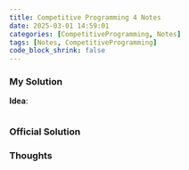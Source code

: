 ```yaml
---
title: Competitive Programming 4 Notes
date: 2025-03-01 14:59:01
categories: [CompetitiveProgramming, Notes]
tags: [Notes, CompetitiveProgramming]
code_block_shrink: false
---
```




<!--more-->

### My Solution

**Idea**: 

```cpp

```

### Official Solution

### Thoughts

